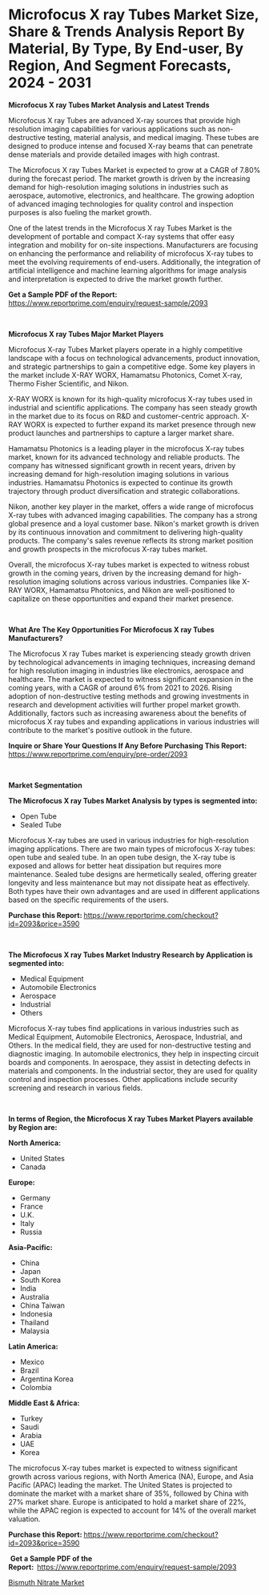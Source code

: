<p><h1>Microfocus X ray Tubes Market Size, Share & Trends Analysis Report By Material, By Type, By End-user, By Region, And Segment Forecasts, 2024 - 2031</h1></p><p><strong>Microfocus X ray Tubes Market Analysis and Latest Trends</strong></p>
<p><p>Microfocus X ray Tubes are advanced X-ray sources that provide high resolution imaging capabilities for various applications such as non-destructive testing, material analysis, and medical imaging. These tubes are designed to produce intense and focused X-ray beams that can penetrate dense materials and provide detailed images with high contrast.</p><p>The Microfocus X ray Tubes Market is expected to grow at a CAGR of 7.80% during the forecast period. The market growth is driven by the increasing demand for high-resolution imaging solutions in industries such as aerospace, automotive, electronics, and healthcare. The growing adoption of advanced imaging technologies for quality control and inspection purposes is also fueling the market growth.</p><p>One of the latest trends in the Microfocus X ray Tubes Market is the development of portable and compact X-ray systems that offer easy integration and mobility for on-site inspections. Manufacturers are focusing on enhancing the performance and reliability of microfocus X-ray tubes to meet the evolving requirements of end-users. Additionally, the integration of artificial intelligence and machine learning algorithms for image analysis and interpretation is expected to drive the market growth further.</p></p>
<p><strong>Get a Sample PDF of the Report:&nbsp;</strong> <a href="https://www.reportprime.com/enquiry/request-sample/2093">https://www.reportprime.com/enquiry/request-sample/2093</a></p>
<p>&nbsp;</p>
<p><strong>Microfocus X ray Tubes Major Market Players</strong></p>
<p><p>Microfocus X-ray Tubes Market players operate in a highly competitive landscape with a focus on technological advancements, product innovation, and strategic partnerships to gain a competitive edge. Some key players in the market include X-RAY WORX, Hamamatsu Photonics, Comet X-ray, Thermo Fisher Scientific, and Nikon.</p><p>X-RAY WORX is known for its high-quality microfocus X-ray tubes used in industrial and scientific applications. The company has seen steady growth in the market due to its focus on R&D and customer-centric approach. X-RAY WORX is expected to further expand its market presence through new product launches and partnerships to capture a larger market share.</p><p>Hamamatsu Photonics is a leading player in the microfocus X-ray tubes market, known for its advanced technology and reliable products. The company has witnessed significant growth in recent years, driven by increasing demand for high-resolution imaging solutions in various industries. Hamamatsu Photonics is expected to continue its growth trajectory through product diversification and strategic collaborations.</p><p>Nikon, another key player in the market, offers a wide range of microfocus X-ray tubes with advanced imaging capabilities. The company has a strong global presence and a loyal customer base. Nikon's market growth is driven by its continuous innovation and commitment to delivering high-quality products. The company's sales revenue reflects its strong market position and growth prospects in the microfocus X-ray tubes market.</p><p>Overall, the microfocus X-ray tubes market is expected to witness robust growth in the coming years, driven by the increasing demand for high-resolution imaging solutions across various industries. Companies like X-RAY WORX, Hamamatsu Photonics, and Nikon are well-positioned to capitalize on these opportunities and expand their market presence.</p></p>
<p>&nbsp;</p>
<p><strong>What Are The Key Opportunities For Microfocus X ray Tubes Manufacturers?</strong></p>
<p><p>The Microfocus X ray Tubes market is experiencing steady growth driven by technological advancements in imaging techniques, increasing demand for high resolution imaging in industries like electronics, aerospace and healthcare. The market is expected to witness significant expansion in the coming years, with a CAGR of around 6% from 2021 to 2026. Rising adoption of non-destructive testing methods and growing investments in research and development activities will further propel market growth. Additionally, factors such as increasing awareness about the benefits of microfocus X ray tubes and expanding applications in various industries will contribute to the market's positive outlook in the future.</p></p>
<p><strong>Inquire or Share Your Questions If Any Before Purchasing This Report:</strong> <a href="https://www.reportprime.com/enquiry/pre-order/2093">https://www.reportprime.com/enquiry/pre-order/2093</a></p>
<p>&nbsp;</p>
<p><strong>Market Segmentation</strong></p>
<p><strong>The Microfocus X ray Tubes Market Analysis by types is segmented into:</strong></p>
<p><ul><li>Open Tube</li><li>Sealed Tube</li></ul></p>
<p><p>Microfocus X-ray tubes are used in various industries for high-resolution imaging applications. There are two main types of microfocus X-ray tubes: open tube and sealed tube. In an open tube design, the X-ray tube is exposed and allows for better heat dissipation but requires more maintenance. Sealed tube designs are hermetically sealed, offering greater longevity and less maintenance but may not dissipate heat as effectively. Both types have their own advantages and are used in different applications based on the specific requirements of the users.</p></p>
<p><strong>Purchase this Report:&nbsp;</strong><a href="https://www.reportprime.com/checkout?id=2093&price=3590">https://www.reportprime.com/checkout?id=2093&price=3590</a></p>
<p>&nbsp;</p>
<p><strong>The Microfocus X ray Tubes Market Industry Research by Application is segmented into:</strong></p>
<p><ul><li>Medical Equipment</li><li>Automobile Electronics</li><li>Aerospace</li><li>Industrial</li><li>Others</li></ul></p>
<p><p>Microfocus X-ray tubes find applications in various industries such as Medical Equipment, Automobile Electronics, Aerospace, Industrial, and Others. In the medical field, they are used for non-destructive testing and diagnostic imaging. In automobile electronics, they help in inspecting circuit boards and components. In aerospace, they assist in detecting defects in materials and components. In the industrial sector, they are used for quality control and inspection processes. Other applications include security screening and research in various fields.</p></p>
<p>&nbsp;</p>
<p><strong>In terms of Region, the Microfocus X ray Tubes Market Players available by Region are:</strong></p>
<p>
    <p> <strong> North America: </strong>
        <ul>
            <li>United States</li>
            <li>Canada</li>
        </ul>
        </p> 
    <p> <strong> Europe: </strong>
        <ul>
            <li>Germany</li>
            <li>France</li>
            <li>U.K.</li>
            <li>Italy</li>
            <li>Russia</li>
        </ul>
        </p> 
    <p> <strong> Asia-Pacific: </strong>
        <ul>
            <li>China</li>
            <li>Japan</li>
            <li>South Korea</li>
            <li>India</li>
            <li>Australia</li>
            <li>China Taiwan</li>
            <li>Indonesia</li>
            <li>Thailand</li>
            <li>Malaysia</li>
        </ul>
        </p> 
    <p> <strong> Latin America: </strong>
        <ul>
            <li>Mexico</li>
            <li>Brazil</li>
            <li>Argentina Korea</li>
            <li>Colombia</li>
        </ul>
        </p> 
    <p> <strong> Middle East & Africa: </strong>
        <ul>
            <li>Turkey</li>
            <li>Saudi</li>
            <li>Arabia</li>
            <li>UAE</li>
            <li>Korea</li>
        </ul>
    </p>
    </p>
<p><p>The microfocus X-ray tubes market is expected to witness significant growth across various regions, with North America (NA), Europe, and Asia Pacific (APAC) leading the market. The United States is projected to dominate the market with a market share of 35%, followed by China with 27% market share. Europe is anticipated to hold a market share of 22%, while the APAC region is expected to account for 14% of the overall market valuation.</p></p>
<p><strong>Purchase this Report: </strong><a href="https://www.reportprime.com/checkout?id=2093&price=3590">https://www.reportprime.com/checkout?id=2093&price=3590</a></p>
<p>&nbsp;<strong>Get a Sample PDF of the Report:&nbsp;&nbsp;</strong><a href="https://www.reportprime.com/enquiry/request-sample/2093">https://www.reportprime.com/enquiry/request-sample/2093</a></p>
<p><strong></strong></p>
<p><p><a href="https://shimmer-gardenia-37a.notion.site/Bismuth-Nitrate-Market-Research-Report-Unlocks-Analysis-on-the-Market-Financial-Status-Market-Size--2ade8440537b4662b8a9bc8c03aea56c">Bismuth Nitrate Market</a></p></p>